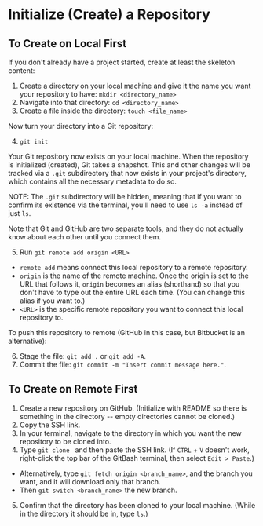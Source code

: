 # Initialize (Create) a Repository

## To Create on Local First

If you don't already have a project started, create at least the skeleton content:

1. Create a directory on your local machine and give it the name you want your repository to have: `mkdir <directory_name>`
2. Navigate into that directory: `cd <directory_name>`
3. Create a file inside the directory: `touch <file_name>`

Now turn your directory into a Git repository:

4. `git init`

Your Git repository now exists on your local machine.  When the repository is initialized (created), Git takes a snapshot.  This and other changes will be tracked via a `.git` subdirectory that now exists in your project's directory, which contains all the necessary metadata to do so.

NOTE: The `.git` subdirectory will be hidden, meaning that if you want to confirm its existence via the terminal, you'll need to use `ls -a` instead of just `ls`.

Note that Git and GitHub are two separate tools, and they do not actually know about each other until you connect them.

5. Run `git remote add origin <URL>`
  - `remote add` means connect this local repository to a remote repository.
  - `origin` is the name of the remote machine.  Once the origin is set to the URL that follows it, `origin` becomes an alias (shorthand) so that you don't have to type out the entire URL each time.  (You can change this alias if you want to.)
  - `<URL>` is the specific remote repository you want to connect this local repository to.

To push this repository to remote (GitHub in this case, but Bitbucket is an alternative):

6. Stage the file: `git add .` or `git add -A`.
7. Commit the file: `git commit -m "Insert commit message here."`.


## To Create on Remote First

1. Create a new repository on GitHub. (Initialize with README so there is something in the directory -- empty directories cannot be cloned.)
2. Copy the SSH link.
3. In your terminal, navigate to the directory in which you want the new repository to be cloned into.
4. Type `git clone ` and then paste the SSH link.  (If `CTRL` + `V` doesn't work, right-click the top bar of the GitBash terminal, then select `Edit > Paste`.)
  - Alternatively, type `git fetch origin <branch_name>`, and the branch you want, and it will download only that branch.
  - Then `git switch <branch_name>` the new branch.
5. Confirm that the directory has been cloned to your local machine.  (While in the directory it should be in, type `ls`.)